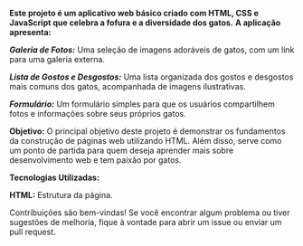 **Este projeto é um aplicativo web básico criado com HTML, CSS e JavaScript que celebra a fofura e a diversidade dos gatos.** 
**A aplicação apresenta:**

***Galeria de Fotos:*** Uma seleção de imagens adoráveis de gatos, com um link para uma galeria externa.

***Lista de Gostos e Desgostos:*** Uma lista organizada dos gostos e desgostos mais comuns dos gatos, acompanhada de imagens ilustrativas.

***Formulário:*** Um formulário simples para que os usuários compartilhem fotos e informações sobre seus próprios gatos.


**Objetivo:**
O principal objetivo deste projeto é demonstrar os fundamentos da construção de páginas web utilizando HTML. Além disso, serve como um ponto de partida para quem deseja aprender mais sobre desenvolvimento web e tem paixão por gatos.

**Tecnologias Utilizadas:**

**HTML:** Estrutura da página.

Contribuições são bem-vindas! Se você encontrar algum problema ou tiver sugestões de melhoria, fique à vontade para abrir um issue ou enviar um pull request.
